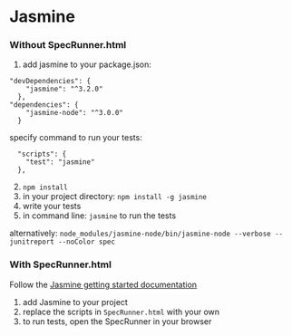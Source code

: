 # Jasmine

### Without SpecRunner.html

1. add jasmine to your package.json:

```
"devDependencies": {
    "jasmine": "^3.2.0"
  },
"dependencies": {
    "jasmine-node": "^3.0.0"
  }
```

specify command to run your tests:

```
  "scripts": {
    "test": "jasmine"
  },
```

2. `npm install`
2. in your project directory: `npm install -g jasmine`
3. write your tests
4. in command line: `jasmine` to run the tests

alternatively: `node_modules/jasmine-node/bin/jasmine-node --verbose --junitreport --noColor spec`

### With SpecRunner.html

Follow the [Jasmine getting started documentation](https://jasmine.github.io/pages/getting_started.html)

1. add Jasmine to your project
2. replace the scripts in `SpecRunner.html` with your own
3. to run tests, open the SpecRunner in your browser